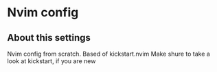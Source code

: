 # Nvim config

## About this settings

Nvim config from scratch. Based of kickstart.nvim
Make shure to take a look at kickstart, if you are new

